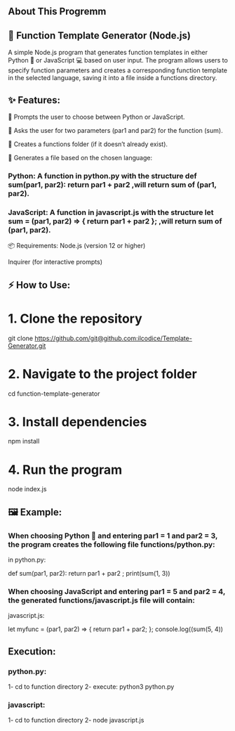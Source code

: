 ## About This Progremm 

## 🚀 Function Template Generator (Node.js)
A simple Node.js program that generates function templates in either Python 🐍 or JavaScript 💻 based on user input. The program allows users to specify function parameters and creates a corresponding function template in the selected language, saving it into a file inside a functions directory.

## ✨ Features:
🎯 Prompts the user to choose between Python or JavaScript.

🔢 Asks the user for two parameters (par1 and par2) for the function (sum).

📁 Creates a functions folder (if it doesn’t already exist).

📝 Generates a file based on the chosen language:

### Python: A function in python.py with the structure def sum(par1, par2): return par1 + par2 ,will return sum of (par1, par2).

### JavaScript: A function in javascript.js with the structure let sum = (par1, par2) => { return par1 + par2 }; ,will return sum of (par1, par2).

📦 Requirements:
Node.js (version 12 or higher)

Inquirer (for interactive prompts)

## ⚡ How to Use:
# 1. Clone the repository
git clone https://github.com/git@github.com:ilcodice/Template-Generator.git

# 2. Navigate to the project folder
cd function-template-generator

# 3. Install dependencies
npm install

# 4. Run the program
node index.js


## 🖼️ Example:
### When choosing Python 🐍 and entering par1 = 1 and par2 = 3, the program creates the following file functions/python.py:

in python.py:

def sum(par1, par2):
    return par1 + par2 ;
print(sum(1, 3))

    
### When choosing JavaScript and entering par1 = 5 and par2 = 4, the generated functions/javascript.js file will contain:

javascript.js:

let myfunc = (par1, par2) => {
    return par1 + par2;
};
console.log((sum(5, 4))

## Execution:
### python.py:
1- cd to function directory
2- execute: python3 python.py

### javascript:
1- cd to function directory
2- node javascript.js
